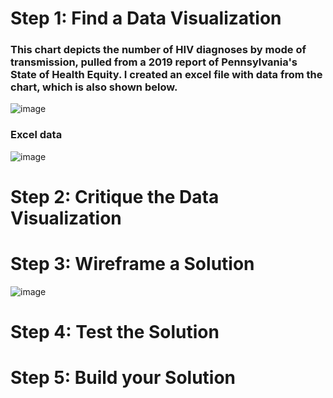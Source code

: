 # Step 1: Find a Data Visualization
### This chart depicts the number of HIV diagnoses by mode of transmission, pulled from a 2019 report of Pennsylvania's State of Health Equity. I created an excel file with data from the chart, which is also shown below.
![image](https://user-images.githubusercontent.com/89934021/133898282-5b4a5037-1de7-4203-b181-20185e3b31e5.png)
### Excel data
![image](https://user-images.githubusercontent.com/89934021/133898391-1f400587-42f6-42b4-83a2-df50233b4092.png)

# Step 2: Critique the Data Visualization

# Step 3: Wireframe a Solution
![image](https://user-images.githubusercontent.com/89934021/133898676-131ab34a-ac18-4b96-80eb-56d707e85bb4.png)

# Step 4: Test the Solution
# Step 5: Build your Solution

